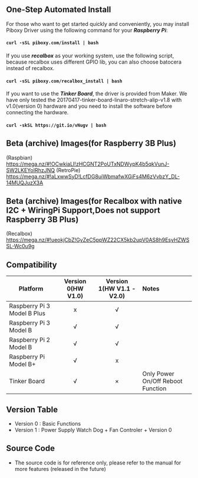 ## One-Step Automated Install
For those who want to get started quickly and conveniently, you may install Piboxy Driver using the following command for your ***Raspberry Pi***:

#### `curl -sSL piboxy.com/install | bash`

If you use ***recalbox*** as your working system, use the following script, because recalbox uses different GPIO lib, you can also choose batocera instead of recalbox.

#### `curl -sSL piboxy.com/recalbox_install | bash`

If you want to use the ***Tinker Board***, the driver is provided from Maker.  We have only tested the 20170417-tinker-board-linaro-stretch-alip-v1.8 with v1.0(version 0) hardware and you need to install the software before connecting the hardware.

#### `curl -skSL https://git.io/vNugv | bash`

## Beta (archive) Images(for Raspberry 3B Plus)
 (Raspbian) https://mega.nz/#!OCwkiaLI!zHCGNT2PoUTxNDWypK4b5qkVunJ-SW2LKEYoIRhzJNQ
 (RetroPie) https://mega.nz/#!aLxwwSyD!LcfDG8uiWbmafwXGiFs4M6zVvbzY_DL-14MUQJuzX3A
## Beta (archive) Images(for Recalbox with native I2C + WiringPi Support,Does not support Raspberry 3B Plus)
 (Recalbox) https://mega.nz/#!ueokjCbZ!GyZeC5ppWZ22CX5kb2upV0AS8h9EsyHZWSSL-Wc0u9g
## Compatibility

Platform|Version 0(HW V1.0)|Version 1(HW V1.1 - V2.0)|Notes
------------------ | :----------: | :----------: | :---------
Raspberry Pi 3 Model B Plus|x|√
Raspberry Pi 3 Model B|√|√|
Raspberry Pi 2 Model B |√|√|
Raspberry Pi Model B+|√|x|
Tinker Board |√|×|Only Power On/Off Reboot Function

## Version Table

 - Version 0 : Basic Functions
 - Version 1 : Power Supply Watch Dog + Fan Controler + Version 0
 
 ## Source Code

 - The source code is for reference only, please refer to the manual for more features (released in the future)
